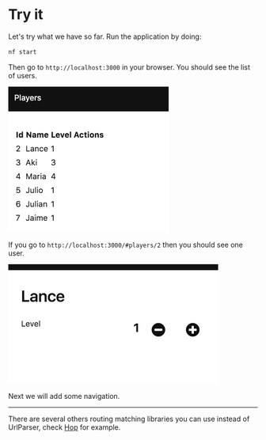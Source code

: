 # Try it

Let's try what we have so far. Run the application by doing:

```bash
nf start
```

Then go to `http://localhost:3000` in your browser. You should see the list of users.

![screenshot](07-list.png)

If you go to `http://localhost:3000/#players/2` then you should see one user.

![screenshot](07-edit.png)

Next we will add some navigation.

---

There are several others routing matching libraries you can use instead of UrlParser, check [Hop](https://github.com/sporto/hop) for example.
